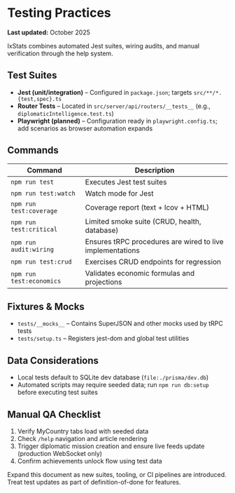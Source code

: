 # Testing Practices

**Last updated:** October 2025

IxStats combines automated Jest suites, wiring audits, and manual verification through the help system.

## Test Suites
- **Jest (unit/integration)** – Configured in `package.json`; targets `src/**/*.{test,spec}.ts`
- **Router Tests** – Located in `src/server/api/routers/__tests__` (e.g., `diplomaticIntelligence.test.ts`)
- **Playwright (planned)** – Configuration ready in `playwright.config.ts`; add scenarios as browser automation expands

## Commands
| Command | Description |
| --- | --- |
| `npm run test` | Executes Jest test suites |
| `npm run test:watch` | Watch mode for Jest |
| `npm run test:coverage` | Coverage report (text + lcov + HTML) |
| `npm run test:critical` | Limited smoke suite (CRUD, health, database) |
| `npm run audit:wiring` | Ensures tRPC procedures are wired to live implementations |
| `npm run test:crud` | Exercises CRUD endpoints for regression |
| `npm run test:economics` | Validates economic formulas and projections |

## Fixtures & Mocks
- `tests/__mocks__` – Contains SuperJSON and other mocks used by tRPC tests
- `tests/setup.ts` – Registers jest-dom and global test utilities

## Data Considerations
- Local tests default to SQLite dev database (`file:./prisma/dev.db`)
- Automated scripts may require seeded data; run `npm run db:setup` before executing test suites

## Manual QA Checklist
1. Verify MyCountry tabs load with seeded data
2. Check `/help` navigation and article rendering
3. Trigger diplomatic mission creation and ensure live feeds update (production WebSocket only)
4. Confirm achievements unlock flow using test data

Expand this document as new suites, tooling, or CI pipelines are introduced. Treat test updates as part of definition-of-done for features.
